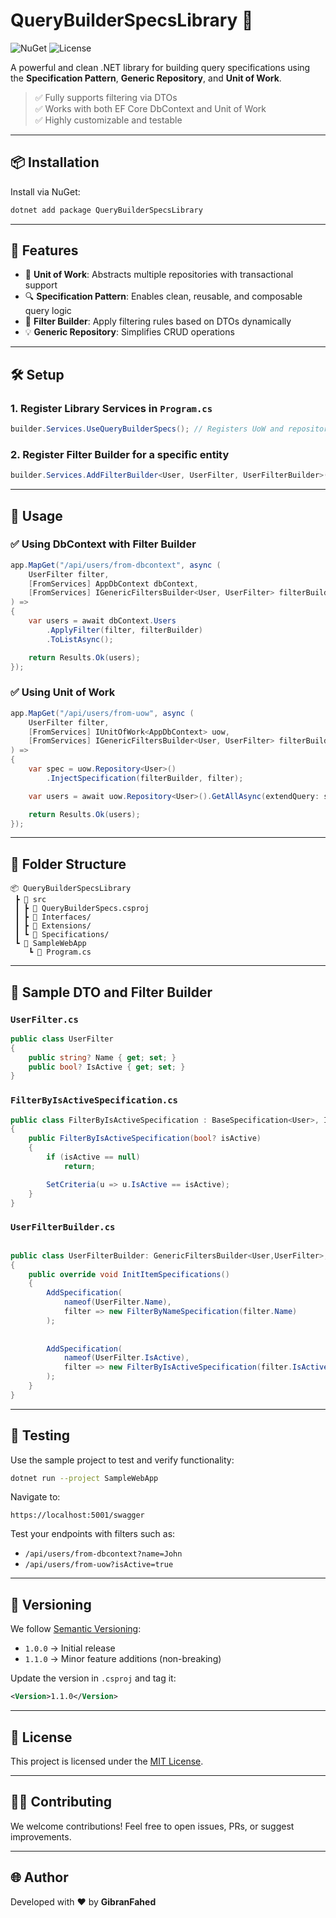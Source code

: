 # QueryBuilderSpecsLibrary 🚀

![NuGet](https://www.nuget.org/packages/QueryBuilderSpecs/)
![License](https://raw.githubusercontent.com/gobran1/QueryBuilderSpecsLibrary/refs/heads/main/License)

A powerful and clean .NET library for building query specifications using the **Specification Pattern**, **Generic Repository**, and **Unit of Work**.

> ✅ Fully supports filtering via DTOs  
> ✅ Works with both EF Core DbContext and Unit of Work  
> ✅ Highly customizable and testable  

---

## 📦 Installation

Install via NuGet:

```bash
dotnet add package QueryBuilderSpecsLibrary
```

---

## 🧰 Features

- 🔄 **Unit of Work**: Abstracts multiple repositories with transactional support
- 🔍 **Specification Pattern**: Enables clean, reusable, and composable query logic
- 🧪 **Filter Builder**: Apply filtering rules based on DTOs dynamically
- 💡 **Generic Repository**: Simplifies CRUD operations

---

## 🛠️ Setup

### 1. Register Library Services in `Program.cs`

```csharp
builder.Services.UseQueryBuilderSpecs(); // Registers UoW and repository
```

### 2. Register Filter Builder for a specific entity

```csharp
builder.Services.AddFilterBuilder<User, UserFilter, UserFilterBuilder>();
```

---

## 🧪 Usage

### ✅ Using DbContext with Filter Builder

```csharp
app.MapGet("/api/users/from-dbcontext", async (
    UserFilter filter,
    [FromServices] AppDbContext dbContext,
    [FromServices] IGenericFiltersBuilder<User, UserFilter> filterBuilder
) =>
{
    var users = await dbContext.Users
        .ApplyFilter(filter, filterBuilder)
        .ToListAsync();

    return Results.Ok(users);
});
```

### ✅ Using Unit of Work

```csharp
app.MapGet("/api/users/from-uow", async (
    UserFilter filter,
    [FromServices] IUnitOfWork<AppDbContext> uow,
    [FromServices] IGenericFiltersBuilder<User, UserFilter> filterBuilder
) =>
{
    var spec = uow.Repository<User>()
        .InjectSpecification(filterBuilder, filter);

    var users = await uow.Repository<User>().GetAllAsync(extendQuery: spec);

    return Results.Ok(users);
});
```

---

## 📁 Folder Structure

```
📦 QueryBuilderSpecsLibrary
 ┣ 📂 src
 ┃ ┣ 📜 QueryBuilderSpecs.csproj
 ┃ ┣ 📜 Interfaces/
 ┃ ┣ 📜 Extensions/
 ┃ ┗ 📜 Specifications/
 ┗ 📂 SampleWebApp
    ┗ 📜 Program.cs
```

---

## 📄 Sample DTO and Filter Builder

### `UserFilter.cs`

```csharp
public class UserFilter
{
    public string? Name { get; set; }
    public bool? IsActive { get; set; }
}
```


### `FilterByIsActiveSpecification.cs`

```csharp
public class FilterByIsActiveSpecification : BaseSpecification<User>, ISpecification<User>
{
    public FilterByIsActiveSpecification(bool? isActive)
    {
        if (isActive == null)
            return;

        SetCriteria(u => u.IsActive == isActive);
    }
}
```


### `UserFilterBuilder.cs`

```csharp

public class UserFilterBuilder: GenericFiltersBuilder<User,UserFilter>,IGenericFiltersBuilder<User,UserFilter> 
{
    public override void InitItemSpecifications()
    {
        AddSpecification(
            nameof(UserFilter.Name),
            filter => new FilterByNameSpecification(filter.Name)
        );
        
        
        AddSpecification(
            nameof(UserFilter.IsActive),
            filter => new FilterByIsActiveSpecification(filter.IsActive)
        );
    }
}
```

---

## 🧪 Testing

Use the sample project to test and verify functionality:

```bash
dotnet run --project SampleWebApp
```

Navigate to:

```
https://localhost:5001/swagger
```

Test your endpoints with filters such as:

- `/api/users/from-dbcontext?name=John`
- `/api/users/from-uow?isActive=true`

---

## 🧾 Versioning

We follow [Semantic Versioning](https://semver.org/):

- `1.0.0` → Initial release
- `1.1.0` → Minor feature additions (non-breaking)


Update the version in `.csproj` and tag it:

```xml
<Version>1.1.0</Version>
```

---

## 📝 License

This project is licensed under the [MIT License](LICENSE).

---

## 🙋‍♂️ Contributing

We welcome contributions! Feel free to open issues, PRs, or suggest improvements.

---

## 🌐 Author

Developed with ❤️ by **GibranFahed**

